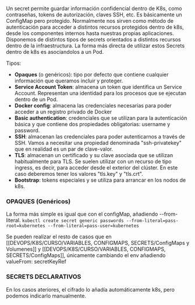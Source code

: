 Un secret permite guardar información confidencial dentro de K8s, como contraseñas, tokens de autorización, claves SSH, etc.  Es básicamente un ConfigMap pero protegido.
Normalmente nos sirven como método de autenticación para acceder a distintos recursos protegidos dentro de k8s, desde los componentes internos hasta nuestras propias aplicaciones.
Disponemos de distintos tipos de secrets orientados a distintos recursos dentro de la infraestructura.
La forma más directa de utilizar estos Secrets dentro de k8s es asociandolos a un Pod. 

Tipos:
- **Opaques** (o genéricos): tipo por defecto que contiene cualquier información que queramos incluir y proteger. 
- **Service Account Token**: almacena un token que identifica un Service Account. Representan una identidad para los procesos que se ejecutan dentro de un Pod.
- **Docker config**: almacena las credenciales necesarias para poder acceder a un registro privado de Docker
- **Basic authentication**: credenciales que se utilizan para la autenticación básica y que contiene dos propiedades obligatorias: username y password.
- **SSH**: almacenan las credenciales para poder autenticarnos a través de SSH. Vamos a necesitar una propiedad denominada "ssh-privatekey" que en realidad es un par de clave-valor. 
- **TLS**: almacenan un certificado y su clave asociada que se utilizan habitualmente para TLS. Se suelen utilizar con un recurso de tipo ingress, es decir, para acceder desde el exterior del clúster. En este caso deberemos tener los valores "tls.key" y "tls.crt". 
- **Bootstrap**: tokens especiales y se utiliza para arrancar en los nodos de k8s. 

### OPAQUES (Genéricos)

La forma más simple es igual que con el configMap, añadiendo --from-literal. 
``kubectl create secret generic passwords --from-literal=pass-root=kubernetes --from-literal=pass-user=kubernetes``

Se pueden realizar el resto de casos que en [[DEVOPS/K8S/CURSO/VARIABLES, CONFIGMAPS, SECRETS/ConfigMaps y Volumenes]] y [[DEVOPS/K8S/CURSO/VARIABLES, CONFIGMAPS, SECRETS/ConfigMaps]], únicamente cambiando el env añadiendo valueFrom: secretKeyRef 


### SECRETS DECLARATIVOS
En los casos ateriores, el cifrado lo añadía automáticamente k8s, pero podemos indicarlo manualmente. 
